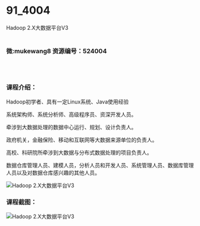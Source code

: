 # 91_4004
Hadoop 2.X大数据平台V3
<br/></br>
<h3>微:mukewang8 资源编号：524004</h3>
<br/></br>
<h3>课程介绍：</h3>
<p><a title="查看与 Hadoop 相关的文章" target="_blank">Hadoop</a>初学者、具有一定Linux系统、Java使用经验</p>
<p>系统架构师、系统分析师、高级程序员、资深开发人员。</p>
<p>牵涉到大数据处理的数据中心运行、规划、设计负责人。</p>
<p>政府机关，金融保险、移动和互联网等大数据来源单位的负责人。</p>
<p>高校、科研院所牵涉到大数据与分布式数据处理的项目负责人。</p>
<p>数据仓库管理人员、建模人员，分析人员和开发人员、系统管理人员、数据库管理人员以及对数据仓库感兴趣的其他人员。</p>
<p><img src="https://www.ko996.com/wp-content/uploads/img/2018/10/3-3-300x169.jpg" alt="Hadoop 2.X大数据平台V3"></p>
<h3>课程截图：</h3>
<p><img src="https://www.ko996.com/wp-content/uploads/img/2018/10/2-7.png" alt="Hadoop 2.X大数据平台V3"></p>

